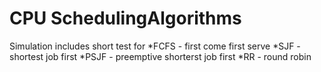 # CPU SchedulingAlgorithms
Simulation includes short test for
*FCFS - first come first serve
*SJF - shortest job first
*PSJF - preemptive shorterst job first
*RR - round robin
